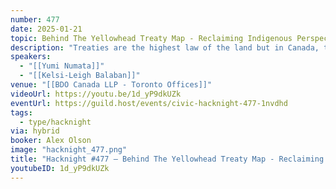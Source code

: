 ```yaml
---
number: 477
date: 2025-01-21
topic: Behind The Yellowhead Treaty Map - Reclaiming Indigenous Perspectives on Treaties in Canada
description: "Treaties are the highest law of the land but in Canada, their histories are often erased or mal-interpreted in order to facilitate the ongoing material dispossession of Indigenous peoples.\nThe Yellowhead Treaty Map is an intervention, an accessible introduction to Indigenous perspectives on treaties, illuminating real and often obscured obligations and relationalities in Canada.\nJoin two Treaty Map producers for a short presentation on how and why the map was conceptualized and developed.\nhttps://treatymap.yellowheadinstitute.org/map/ \nhttps://yellowheadinstitute.org"
speakers:
  - "[[Yumi Numata]]"
  - "[[Kelsi-Leigh Balaban]]"
venue: "[[BDO Canada LLP - Toronto Offices]]"
videoUrl: https://youtu.be/1d_yP9dkUZk
eventUrl: https://guild.host/events/civic-hacknight-477-1nvdhd
tags:
  - type/hacknight
via: hybrid
booker: Alex Olson
image: "hacknight_477.png"
title: "Hacknight #477 – Behind The Yellowhead Treaty Map - Reclaiming Indigenous Perspectives on Treaties in Canada"
youtubeID: 1d_yP9dkUZk
---
```

